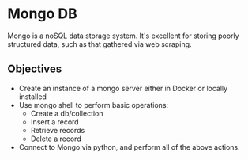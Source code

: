 # Mongo DB

Mongo is a noSQL data storage system.  It's excellent for storing poorly structured data, such as that gathered via web scraping.  

## Objectives
 - Create an instance of a mongo server either in Docker or locally installed
 - Use mongo shell to perform basic operations:
    * Create a db/collection
    * Insert a record
    * Retrieve records
    * Delete a record
 - Connect to Mongo via python, and perform all of the above actions. 
